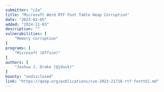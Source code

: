 ```yaml
---
submitter: "c2a"
title: "Microsoft Word RTF Font Table Heap Corruption"
date: "2023-03-05"
added: "2024-11-03"
description: ""
vulnerabilities: [
    "Memory corruption"
]
programs: [
    "Microsoft (Office)"
]
authors: [
    "Joshua J. Drake (@jduck)"
]
bounty: "undisclosed"
link: "https://qoop.org/publications/cve-2023-21716-rtf-fonttbl.md"
---
```




